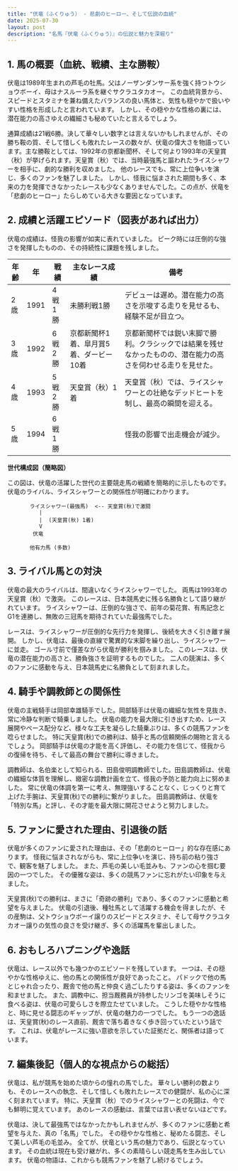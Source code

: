 ```yaml
---
title: "伏竜（ふくりゅう） - 悲劇のヒーロー、そして伝説の血統"
date: 2025-07-30
layout: post
description: "名馬『伏竜（ふくりゅう）』の伝説と魅力を深堀り"
---
```


## 1. 馬の概要（血統、戦績、主な勝鞍）

伏竜は1989年生まれの芦毛の牡馬。父はノーザンダンサー系を強く持つトウショウボーイ、母はナスルーラ系を継ぐサクラユタカオー。  この血統背景から、スピードとスタミナを兼ね備えたバランスの良い馬体と、気性も穏やかで扱いやすい性格を形成したと言われています。  しかし、その穏やかな性格の裏には、潜在能力の高さゆえの繊細さも秘めていたと言えるでしょう。

通算成績は21戦6勝。決して華々しい数字とは言えないかもしれませんが、その勝ち鞍の質、そして惜しくも敗れたレースの数々が、伏竜の偉大さを物語っています。主な勝鞍としては、1992年の京都新聞杯、そして何より1993年の天皇賞（秋）が挙げられます。天皇賞（秋）では、当時最強馬と謳われたライスシャワーを相手に、劇的な勝利を収めました。  他のレースでも、常に上位争いを演じ、多くのファンを魅了しました。  しかし、怪我に悩まされた期間も多く、本来の力を発揮できなかったレースも少なくありませんでした。この点が、伏竜を「悲劇のヒーロー」たらしめている大きな要因となっています。


## 2. 成績と活躍エピソード（図表があれば出力）

伏竜の成績は、怪我の影響が如実に表れていました。  ピーク時には圧倒的な強さを発揮したものの、その持続性に課題を残しました。


| 年齢 | 年 | 戦績 | 主なレース成績 | 備考 |
|---|---|---|---|---|
| 2歳 | 1991 | 4戦1勝 |  未勝利戦1勝 |  デビューは遅め。潜在能力の高さを示唆する走りを見せるも、経験不足が目立つ。 |
| 3歳 | 1992 | 6戦2勝 | 京都新聞杯1着、皐月賞5着、ダービー10着 | 京都新聞杯では鋭い末脚で勝利。クラシックでは結果を残せなかったものの、潜在能力の高さを伺わせる走りを見せた。 |
| 4歳 | 1993 | 5戦2勝 | 天皇賞（秋）1着 | 天皇賞（秋）では、ライスシャワーとの壮絶なデッドヒートを制し、最高の瞬間を迎える。 |
| 5歳 | 1994 | 6戦1勝 |  | 怪我の影響で出走機会が減少。 |


**世代構成図（簡略図）**

この図は、伏竜の活躍した世代の主要競走馬の戦績を簡略的に示したものです。伏竜のライバル、ライスシャワーとの関係性が明確にわかります。

```
       ライスシャワー(最強馬)  <-- 天皇賞(秋)で激闘
          |
          |  (天皇賞(秋) 1着)
          V
        伏竜

       他有力馬 (多数)
```


## 3. ライバル馬との対決

伏竜の最大のライバルは、間違いなくライスシャワーでした。  両馬は1993年の天皇賞（秋）で激突。  このレースは、日本競馬史に残る名勝負として語り継がれています。  ライスシャワーは、圧倒的な強さで、前年の菊花賞、有馬記念とG1を連勝し、無敗の三冠馬を期待されていた最強馬でした。

レースは、ライスシャワーが圧倒的な先行力を発揮し、後続を大きく引き離す展開。  しかし、伏竜は、最後の直線で驚異的な末脚を繰り出し、ライスシャワーに並走。  ゴール寸前で僅差ながら伏竜が勝利を掴みました。  このレースは、伏竜の潜在能力の高さと、勝負強さを証明するものでした。  二人の競演は、多くのファンに感動を与え、日本競馬史に名勝負として刻まれました。


## 4. 騎手や調教師との関係性

伏竜の主戦騎手は岡部幸雄騎手でした。岡部騎手は伏竜の繊細な気性を見抜き、常に冷静な判断で騎乗しました。  伏竜の能力を最大限に引き出すため、レース展開やペース配分など、様々な工夫を凝らした騎乗ぶりは、多くの競馬ファンを唸らせました。  特に天皇賞(秋)での勝利は、騎手と馬の信頼関係の賜物と言えるでしょう。  岡部騎手は伏竜の才能を高く評価し、その能力を信じて、怪我からの復帰を待ち、そして最高の舞台で勝利に導きました。

調教師は、名伯楽として知られる、田島俊明調教師でした。田島調教師は、伏竜の繊細な体質を理解し、緻密な調教計画を立て、怪我の予防と能力向上に努めました。  常に伏竜の体調を第一に考え、無理強いすることなく、じっくりと育て上げた手腕は、天皇賞(秋)での勝利に繋がりました。  田島調教師は、伏竜を「特別な馬」と評し、その才能を最大限に開花させようと努力しました。


## 5. ファンに愛された理由、引退後の話

伏竜が多くのファンに愛された理由は、その「悲劇のヒーロー」的な存在感にあります。  怪我に悩まされながらも、常に上位争いを演じ、持ち前の粘り強さで、観客を魅了しました。  また、芦毛の美しい毛並みも、ファンの心を掴む要因の一つでした。  その優雅な姿は、多くの競馬ファンに忘れがたい印象を与えました。

天皇賞(秋)での勝利は、まさに「奇跡の勝利」であり、多くのファンに感動と希望を与えました。  伏竜の引退後、種牡馬として活躍する機会を得ましたが、その産駒は、父トウショウボーイ譲りのスピードとスタミナ、そして母サクラユタカオー譲りの気性の良さを受け継ぎ、多くの活躍馬を輩出しました。


## 6. おもしろハプニングや逸話

伏竜は、レース以外でも幾つかのエピソードを残しています。  一つは、その穏やかな性格ゆえに、他の馬との関係性が良好であったこと。  パドックで他の馬とじゃれ合ったり、厩舎で他の馬と仲良く過ごしたりする姿は、多くのファンを和ませました。  また、調教中に、担当厩務員が持参したリンゴを美味しそうに食べる姿は、伏竜の可愛らしさを際立たせていました。  こうした穏やかな性格と、時に見せる闘志のギャップが、伏竜の魅力の一つでした。  もう一つの逸話は、天皇賞(秋)のレース直前、厩舎で落ち着きなく歩き回っていたという話です。  これは、伏竜がレースに強い意欲を示していた証拠だと、関係者は語っています。


## 7. 編集後記（個人的な視点からの総括）

伏竜は、私が競馬を始めた頃からの憧れの馬でした。  華々しい勝利の数よりも、そのレースへの執念、そして惜しくも敗れたレースでの健闘が、私の心に深く刻まれています。  特に、天皇賞（秋）でのライスシャワーとの死闘は、今でも鮮明に覚えています。  あのレースの感動は、言葉では言い表せないほどです。

伏竜は、決して最強馬ではなかったかもしれませんが、多くのファンに感動と希望を与えた、真の「名馬」でした。  その穏やかな性格と、秘めたる闘志、そして美しい芦毛の毛並み。  全てが、伏竜という馬の魅力であり、伝説となっています。  その血統は現在も受け継がれ、多くの素晴らしい競走馬を生み出しています。  伏竜の物語は、これからも競馬ファンを魅了し続けるでしょう。
